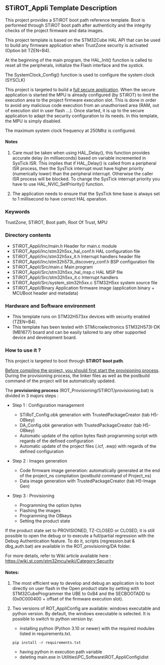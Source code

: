 ## <b>STiROT_Appli Template Description</b>

This project provides a STiROT boot path reference template. Boot is performed through STiROT boot path after authenticity and the integrity checks of the project firmware and data
images.

This project template is based on the STM32Cube HAL API that can be used
to build any firmware application when TrustZone security is activated (Option bit TZEN=B4).

At the beginning of the main program, the HAL_Init() function is called to reset
all the peripherals, initialize the Flash interface and the systick.

The SystemClock_Config() function is used to configure the system clock (SYSCLK)

This project is targeted to build a <u>full secure application</u>. When the secure application is started the MPU
is already configured (by STiROT) to limit the execution area to the project firmware execution slot. This is done in order to avoid
any malicious code execution from an unauthorised area (RAM, out of execution slot in user flash ...). Once started, it is up to the secure
application to adapt the security configuration to its needs. In this template, the MPU is simply disabled.

The maximum system clock frequency at 250Mhz is configured.

#### <b>Notes</b>

 1. Care must be taken when using HAL_Delay(), this function provides accurate delay (in milliseconds)
    based on variable incremented in SysTick ISR. This implies that if HAL_Delay() is called from
    a peripheral ISR process, then the SysTick interrupt must have higher priority (numerically lower)
    than the peripheral interrupt. Otherwise the caller ISR process will be blocked.
    To change the SysTick interrupt priority you have to use HAL_NVIC_SetPriority() function.

 2. The application needs to ensure that the SysTick time base is always set to 1 millisecond
    to have correct HAL operation.

### <b>Keywords</b>

TrustZone, STiROT, Boot path, Root Of Trust, MPU

### <b>Directory contents</b>

  - STiROT_Appli/Inc/main.h                      Header for main.c module
  - STiROT_Appli/Inc/stm32h5xx_hal_conf.h        HAL configuration file
  - STiROT_Appli/Inc/stm32h5xx_it.h              Interrupt handlers header file
  - STiROT_Appli/Inc/stm32h573i_discovery_conf.h BSP configuration file
  - STiROT_Appli/Src/main.c                      Main program
  - STiROT_Appli/Src/stm32h5xx_hal_msp.c         HAL MSP file
  - STiROT_Appli/Src/stm32h5xx_it.c              Interrupt handlers
  - STiROT_Appli/Src/system_stm32h5xx.c          STM32H5xx system source file
  - STiROT_Appli/Binary                          Application firmware image (application binary + MCUBoot header and metadata)

### <b>Hardware and Software environment</b>

  - This template runs on STM32H573xx devices with security enabled (TZEN=B4).
  - This template has been tested with STMicroelectronics STM32H573I-DK (MB1677)
    board and can be easily tailored to any other supported device
    and development board.

### <b>How to use it ?</b>

This project is targeted to boot through <b>STiROT boot path</b>.

<u>Before compiling the project, you should first start the provisioning process</u>. During the provisioning process, the linker files
as well as the postbuild command of the project will be automatically updated.

The <b>provisioning process</b> (ROT_Provisioning/STiROT/provisioning.bat) is divided in 3 majors steps :

  - Step 1 : Configuration management

     - STiRoT_Config.obk generation with TrustedPackageCreator (tab H5-OBkey)
     - DA_Config.obk generation with TrustedPackageCreator (tab H5-OBkey)
     - Automatic update of the option bytes flash programming script with regards of the defined configuration
     - Automatic update of the project files (.icf, .ewp) with regards of the defined configuration

  - Step 2 : Images generation

     - Code firmware image generation: automatically generated at the end of the project_ns compilation (postbuild command of Project_ns)
     - Data image generation with TrustedPackageCreator (tab H5-Image Gen)

  - Step 3 : Provisioning

     - Programming the option bytes
     - Flashing the images
     - Programming the OBkeys
     - Setting the product state

If the product state set to PROVISIONED, TZ-CLOSED or CLOSED, it is still possible to open the debug or to execute a full/partial regression
with the Debug Authentication feature. To do it, scripts (regression.bat & dbg_auth.bat) are available in the ROT_provisioning/DA folder.

For more details, refer to Wiki article available here : https://wiki.st.com/stm32mcu/wiki/Category:Security

#### <b>Notes:</b>

  1. The most efficient way to develop and debug an application is to boot directly on user flash in the Open product state by setting with
     STM32CubeProgrammer the UBE to 0xB4 and the SECBOOTADD to (0x0C000400 + offset of the firmware execution slot).

  2. Two versions of ROT_AppliConfig are available: windows executable and python version. By default, the windows executable is selected. It
     is possible to switch to python version by:
        - installing python (Python 3.10 or newer) with the required modules listed in requirements.txt.
        ```
        pip install -r requirements.txt
        ```
        - having python in execution path variable
        - deleting main.exe in Utilities\PC_Software\ROT_AppliConfig\dist



